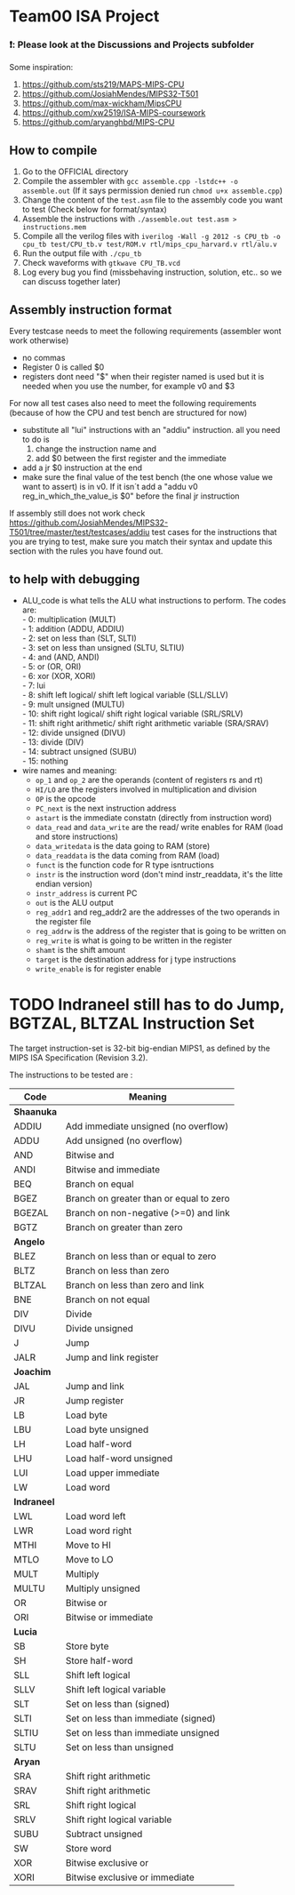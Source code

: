 # Team00 ISA Project

### ❗: Please look at the Discussions and Projects subfolder 
Some inspiration: 
1. https://github.com/sts219/MAPS-MIPS-CPU
2. https://github.com/JosiahMendes/MIPS32-T501
3. https://github.com/max-wickham/MipsCPU
4. https://github.com/xw2519/ISA-MIPS-coursework
5. https://github.com/aryanghbd/MIPS-CPU

## How to compile 
1. Go to the OFFICIAL directory
2. Compile the assembler with `gcc assemble.cpp -lstdc++ -o assemble.out` (If it says permission denied run `chmod u+x assemble.cpp`)
3. Change the content of the `test.asm` file to the assembly code you want to test (Check below for format/syntax)
4. Assemble the instructions with `./assemble.out test.asm > instructions.mem`
5. Compile all the verilog files with `iverilog -Wall -g 2012 -s CPU_tb -o cpu_tb test/CPU_tb.v test/ROM.v rtl/mips_cpu_harvard.v rtl/alu.v`
6. Run the output file with `./cpu_tb`
7. Check waveforms with `gtkwave CPU_TB.vcd`
8. Log every bug you find (missbehaving instruction, solution, etc.. so we can discuss together later)

## Assembly instruction format
Every testcase needs to meet the following requirements (assembler wont work otherwise)
- no commas
- Register 0 is called $0
- registers dont need "$" when their register named is used but it is needed when you use the number, for example v0 and $3

For now all test cases also need to meet the following requirements (because of how the CPU and test bench are structured for now)
- substitute all "lui" instructions with an "addiu" instruction. all you need to do is 
    1. change the instruction name and 
    2. add $0 between the first register and the immediate
- add a jr $0 instruction at the end
- make sure the final value of the test bench (the one whose value we want to assert) is in v0. If it isn´t add a "addu v0 reg_in_which_the_value_is $0" before the final jr instruction 

If assembly still does not work check https://github.com/JosiahMendes/MIPS32-T501/tree/master/test/testcases/addiu test cases for the instructions that you are trying to test, make sure you match their syntax and update this section with the rules you have found out. 

## to help with debugging 
- ALU_code is what tells the ALU what instructions to perform. The codes are: <br/>
          - 0: multiplication (MULT) <br/> 
          - 1: addition (ADDU, ADDIU) <br/> 
          - 2: set on less than (SLT, SLTI) <br/> 
          - 3: set on less than unsigned (SLTU, SLTIU) <br/> 
          - 4: and (AND, ANDI) <br/>
          - 5: or  (OR, ORI) <br/>
          - 6: xor (XOR, XORI) <br/>
          - 7: lui <br/>
          - 8: shift left logical/ shift left logical variable (SLL/SLLV) <br/>
          - 9: mult unsigned (MULTU) <br/>
          - 10: shift right logical/ shift right logical variable (SRL/SRLV) <br/>
          - 11: shift right arithmetic/ shift right arithmetic variable (SRA/SRAV) <br/>
          - 12: divide unsigned (DIVU) <br/>
          - 13: divide (DIV)<br/>
          - 14: subtract unsigned (SUBU) <br/>
          - 15: nothing <br/>
 - wire names and meaning: 
     - `op_1` and `op_2` are the operands (content of registers rs and rt) <br/>
     - `HI/LO` are the registers involved in multiplication and division <br/>
     - `OP` is the opcode <br/>
     - `PC_next` is the next instruction address<br/>
     - `astart` is the immediate constatn (directly from instruction word) <br/>
     - `data_read` and `data_write` are the read/ write enables for RAM (load and store instructions) <br/>
     - `data_writedata` is the data going to RAM (store) <br/>
     - `data_readdata` is the data coming from RAM (load) <br/>
     - `funct` is the function code for R type isntructions <br/>
     - `instr` is the instruction word (don't mind instr_readdata, it's the litte endian version) <br/>
     - `instr_address` is current PC <br/>
     - `out` is the ALU output <br/>
     - `reg_addr1` and reg_addr2 are the addresses of the two operands in the register file <br/>
     - `reg_addrw` is the address of the register that is going to be written on <br/>
     - `reg_write` is what is going to be written in the register <br/>
     - `shamt` is the shift amount <br/>
     - `target` is the destination address for j type instructions <br/>
     - `write_enable` is for register enable <br/>


**TODO** Indraneel still has to do Jump, BGTZAL, BLTZAL
Instruction Set
===============

The target instruction-set is 32-bit big-endian MIPS1, as defined by
the MIPS ISA Specification (Revision 3.2).

The instructions to be tested are :

Code    |   Meaning                             
--------|---------------------------------------------
**Shaanuka**|
ADDIU   |  Add immediate unsigned (no overflow)     
ADDU    |  Add unsigned (no overflow)                 
AND     |  Bitwise and                               
ANDI    |  Bitwise and immediate                     
BEQ     |  Branch on equal                         
BGEZ    |  Branch on greater than or equal to zero   
BGEZAL  |  Branch on non-negative (>=0) and link  
BGTZ    |  Branch on greater than zero     
**Angelo**| 
BLEZ    |  Branch on less than or equal to zero   
BLTZ    |  Branch on less than zero               
BLTZAL  |  Branch on less than zero and link          
BNE     |  Branch on not equal                        
DIV     |  Divide                                     
DIVU    |  Divide unsigned                            
J       |  Jump                                       
JALR    |  Jump and link register  
**Joachim**| 
JAL     |  Jump and link                              
JR      |  Jump register                              
LB      |  Load byte                                  
LBU     |  Load byte unsigned                         
LH      |  Load half-word                             
LHU     |  Load half-word unsigned                    
LUI     |  Load upper immediate                       
LW      |  Load word   
**Indraneel**| 
LWL     |  Load word left                             
LWR     |  Load word right                            
MTHI    |  Move to HI                                 
MTLO    |  Move to LO                                 
MULT    |  Multiply                                   
MULTU   |  Multiply unsigned                          
OR      |  Bitwise or                                 
ORI     |  Bitwise or immediate   
**Lucia**| 
SB      |  Store byte                                 
SH      |  Store half-word                            
SLL     |  Shift left logical                         
SLLV    |  Shift left logical variable                
SLT     |  Set on less than (signed)                  
SLTI    |  Set on less than immediate (signed)        
SLTIU   |  Set on less than immediate unsigned        
SLTU    |  Set on less than unsigned  
**Aryan**|
SRA     |  Shift right arithmetic                     
SRAV    |  Shift right arithmetic                     
SRL     |  Shift right logical                        
SRLV    |  Shift right logical variable               
SUBU    |  Subtract unsigned                          
SW      |  Store word                                 
XOR     |  Bitwise exclusive or                       
XORI    |  Bitwise exclusive or immediate             
